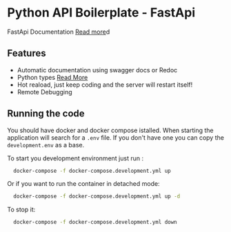 # Python API Boilerplate - FastApi

FastApi Documentation [Read more](https://github.com/tiangolo/fastapi#performance)d

## Features

- Automatic documentation using swagger docs or Redoc
- Python types [Read More](https://fastapi.tiangolo.com/python-types/)
- Hot reaload, just keep coding and the server will restart itself!
- Remote Debugging

## Running the code

You should have docker and docker compose istalled. When starting the application will search for a `.env` file. If you don't have one you can copy the `development.env` as a base.

To start you development environment just run :

```sh
  docker-compose -f docker-compose.development.yml up
```

Or if you want to run the container in detached mode:

```sh
  docker-compose -f docker-compose.development.yml up -d
```

To stop it:

```sh
  docker-compose -f docker-compose.development.yml down
```

